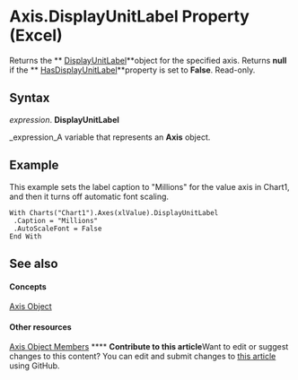 
# Axis.DisplayUnitLabel Property (Excel)

Returns the  ** [DisplayUnitLabel](522dea6a-114f-3e0f-f8ae-6c2667c733dd.md)**object for the specified axis. Returns  **null** if the ** [HasDisplayUnitLabel](3092a94f-04ca-2d27-e21d-452b64d11f10.md)**property is set to  **False**. Read-only.


## Syntax

 _expression_. **DisplayUnitLabel**

 _expression_A variable that represents an  **Axis** object.


## Example

This example sets the label caption to "Millions" for the value axis in Chart1, and then it turns off automatic font scaling.


```
With Charts("Chart1").Axes(xlValue).DisplayUnitLabel 
 .Caption = "Millions" 
 .AutoScaleFont = False 
End With
```


## See also


#### Concepts


 [Axis Object](7e08c61b-90f4-8d91-0ee2-84283d10b324.md)
#### Other resources


 [Axis Object Members](2b60f79e-339d-a6cf-7ec6-a915b550c634.md)
****   **Contribute to this article**Want to edit or suggest changes to this content? You can edit and submit changes to  [this article](https://github.com/jhershey00/VBA_Excel_Test/OpenXMLCon/articles/e3a78e7b-464e-80b0-8bde-49f08ab4c842.md) using GitHub.

